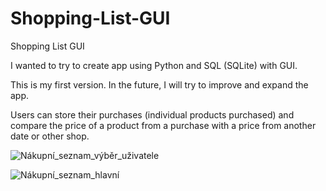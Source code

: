 # Shopping-List-GUI
Shopping List GUI

I wanted to try to create app using Python and SQL (SQLite) with GUI.

This is my first version.
In the future, I will try to improve and expand the app.

Users can store their purchases (individual products purchased) and compare the price of a product from a purchase with a price from another date or other shop.  

![Nákupní_seznam_výběr_uživatele](https://user-images.githubusercontent.com/107077915/236785946-204fed1a-4333-4caa-a5e2-410182b3624d.png)

![Nákupní_seznam_hlavní](https://user-images.githubusercontent.com/107077915/236785959-26faf037-32f8-4b33-b4e5-d4951d9743b3.png)



